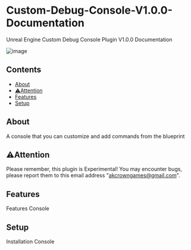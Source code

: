 # Custom-Debug-Console-V1.0.0-Documentation
Unreal Engine Custom Debug Console Plugin V1.0.0 Documentation

![image](https://github.com/user-attachments/assets/de989d0f-4afa-4206-b0f4-2d87f49cc86e)

## Contents
- [About](#about)
- [:warning:Attention](#:warning:attention)
- [Features](#features)
- [Setup](#Setup)

## About
A console that you can customize and add commands from the blueprint

## :warning:Attention
Please remember, this plugin is Experimental! You may encounter bugs, please report them to this email address "akcrowngames@gmail.com".

## Features
Features Console

## Setup
Installation Console
